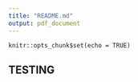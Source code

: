 ```yaml
---
title: "README.md"
output: pdf_document
---
```


```{r setup, include=FALSE}
knitr::opts_chunk$set(echo = TRUE)
```

## TESTING